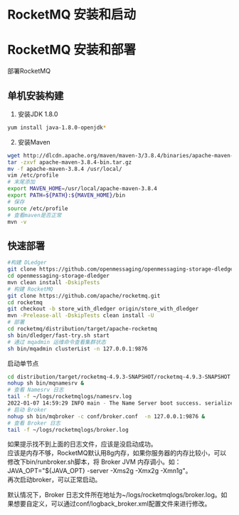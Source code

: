 # RocketMQ 安装和启动

# RocketMQ 安装和部署
部署RocketMQ

## 单机安装构建
1. 安装JDK 1.8.0
```sh
yum install java-1.8.0-openjdk*
```

2. 安装Maven
```sh
wget http://dlcdn.apache.org/maven/maven-3/3.8.4/binaries/apache-maven-3.8.4-bin.tar.gz
tar -zxvf apache-maven-3.8.4-bin.tar.gz
mv -f apache-maven-3.8.4 /usr/local/
vim /etc/profile
# 末尾添加
export MAVEN_HOME=/usr/local/apache-maven-3.8.4
export PATH=${PATH}:${MAVEN_HOME}/bin
# 保存
source /etc/profile
# 查看maven是否正常
mvn -v
```

## 快速部署
```sh
#构建 DLedger
git clone https://github.com/openmessaging/openmessaging-storage-dledger.git
cd openmessaging-storage-dledger
mvn clean install -DskipTests
# 构建 RocketMQ
git clone https://github.com/apache/rocketmq.git
cd rocketmq
git checkout -b store_with_dledger origin/store_with_dledger
mvn -Prelease-all -DskipTests clean install -U
# 部署
cd rocketmq/distribution/target/apache-rocketmq
sh bin/dledger/fast-try.sh start
# 通过 mqadmin 运维命令查看集群状态
sh bin/mqadmin clusterList -n 127.0.0.1:9876
```

启动单节点  
```sh
cd distribution/target/rocketmq-4.9.3-SNAPSHOT/rocketmq-4.9.3-SNAPSHOT
nohup sh bin/mqnamesrv &
# 查看 Namesrv 日志
tail -f ~/logs/rocketmqlogs/namesrv.log
2022-01-07 14:59:29 INFO main - The Name Server boot success. serializeType=JSON
# 启动 Broker
nohup sh bin/mqbroker -c conf/broker.conf  -n 127.0.0.1:9876 &
# 查看 Broker 日志
tail -f ~/logs/rocketmqlogs/broker.log
```


如果提示找不到上面的日志文件，应该是没启动成功。  
应该是内存不够，RocketMQ默认用8g内存，如果你服务器的内存比较小，可以修改下bin/runbroker.sh脚本，将 Broker JVM 内存调小。如：JAVA_OPT="${JAVA_OPT} -server -Xms2g -Xmx2g -Xmn1g"。  
再次启动broker，可以正常启动。  
  
默认情况下，Broker 日志文件所在地址为~/logs/rocketmqlogs/broker.log。如果想要自定义，可以通过conf/logback_broker.xml配置文件来进行修改。  
